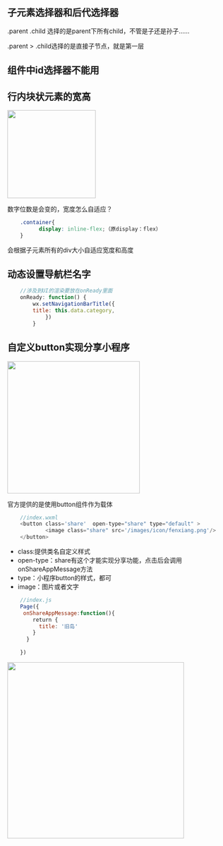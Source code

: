 ## 子元素选择器和后代选择器

 .parent .child 选择的是parent下所有child，不管是子还是孙子……

.parent > .child选择的是直接子节点，就是第一层

## 组件中id选择器不能用

## 行内块状元素的宽高
<img src="/articles/weixin_miniprogram/like.png" width="200px" />	
	
数字位数是会变的，宽度怎么自适应？
```css
	.container{
	      display: inline-flex;（原display：flex）
	}
```

会根据子元素所有的div大小自适应宽度和高度

## 动态设置导航栏名字
```js
	//涉及到UI的渲染要放在onReady里面
	onReady: function() {
		wx.setNavigationBarTitle({
		title: this.data.category,
			})
        }
```

## 自定义button实现分享小程序

<img src="/articles/weixin_miniprogram/share.png" width="300px" />	

官方提供的是使用button组件作为载体
	
```js
	//index.wxml
	<button class='share'  open-type="share" type="default" >
	        <image class="share" src='/images/icon/fenxiang.png'/>
	</button>
```	
- class:提供类名自定义样式
- open-type：share有这个才能实现分享功能，点击后会调用onShareAppMessage方法
- type：小程序button的样式，都可
- image：图片或者文字
	
```js
    //index.js
	Page({
	 onShareAppMessage:function(){
	    return {
	      title: '旧岛'
	    }
	  }
	 
    })
```
<img src="/articles/weixin_miniprogram/share_message.png" width="400px" />
	
	
